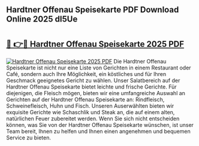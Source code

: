 ## Hardtner Offenau Speisekarte PDF Download Online 2025 dI5Ue

# <h2><a href="http://gc5nph0.nevu.top/?p=Hardtner+Offenau+Speisekarte">🔗 👉🔴 Hardtner Offenau Speisekarte 2025 PDF</a></h2>

[![Hardtner Offenau Speisekarte 2025 PDF](https://i.imgur.com/dBaPXMq.png)](http://gc5nph0.nevu.top/?p=Hardtner+Offenau+Speisekarte)
Die Hardtner Offenau Speisekarte ist nicht nur eine Liste von Gerichten in einem Restaurant oder Café, sondern auch Ihre Möglichkeit, ein köstliches und für Ihren Geschmack geeignetes Gericht zu wählen. Unser Salatbereich auf der Hardtner Offenau Speisekarte bietet leichte und frische Gerichte. Für diejenigen, die Fleisch mögen, bieten wir eine umfangreiche Auswahl an Gerichten auf der Hardtner Offenau Speisekarte an: Rindfleisch, Schweinefleisch, Huhn und Fisch. Unseren Auserwählten bieten wir exquisite Gerichte wie Schaschlik und Steak an, die auf einem alten, natürlichen Feuer zubereitet werden. Wenn Sie sich nicht entscheiden können, was Sie von der Hardtner Offenau Speisekarte wünschen, ist unser Team bereit, Ihnen zu helfen und Ihnen einen angenehmen und bequemen Service zu bieten.
